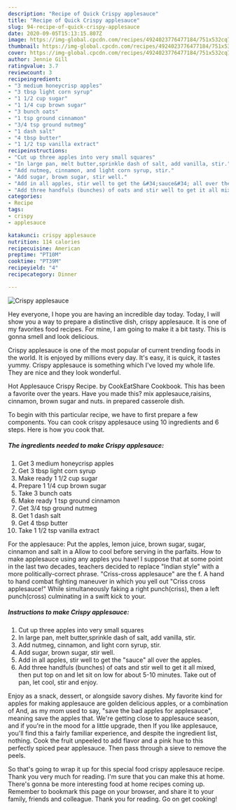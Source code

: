```yaml
---
description: "Recipe of Quick Crispy applesauce"
title: "Recipe of Quick Crispy applesauce"
slug: 94-recipe-of-quick-crispy-applesauce
date: 2020-09-05T15:13:15.807Z
image: https://img-global.cpcdn.com/recipes/4924023776477184/751x532cq70/crispy-applesauce-recipe-main-photo.jpg
thumbnail: https://img-global.cpcdn.com/recipes/4924023776477184/751x532cq70/crispy-applesauce-recipe-main-photo.jpg
cover: https://img-global.cpcdn.com/recipes/4924023776477184/751x532cq70/crispy-applesauce-recipe-main-photo.jpg
author: Jennie Gill
ratingvalue: 3.7
reviewcount: 3
recipeingredient:
- "3 medium honeycrisp apples"
- "3 tbsp light corn syrup"
- "1 1/2 cup sugar"
- "1 1/4 cup brown sugar"
- "3 bunch oats"
- "1 tsp ground cinnamon"
- "3/4 tsp ground nutmeg"
- "1 dash salt"
- "4 tbsp butter"
- "1 1/2 tsp vanilla extract"
recipeinstructions:
- "Cut up three apples into very small squares"
- "In large pan, melt butter,sprinkle dash of salt, add vanilla, stir."
- "Add nutmeg, cinnamon, and light corn syrup, stir."
- "Add sugar, brown sugar, stir well."
- "Add in all apples, stir well to get the &#34;sauce&#34; all over the apples."
- "Add three handfuls (bunches) of oats and stir well to get it all mixed, then put top on and let sit on low for about 5-10 minutes. Take out of pan, let cool, stir and enjoy."
categories:
- Recipe
tags:
- crispy
- applesauce

katakunci: crispy applesauce 
nutrition: 114 calories
recipecuisine: American
preptime: "PT10M"
cooktime: "PT39M"
recipeyield: "4"
recipecategory: Dinner

---
```



![Crispy applesauce](https://img-global.cpcdn.com/recipes/4924023776477184/751x532cq70/crispy-applesauce-recipe-main-photo.jpg)

Hey everyone, I hope you are having an incredible day today. Today, I will show you a way to prepare a distinctive dish, crispy applesauce. It is one of my favorites food recipes. For mine, I am going to make it a bit tasty. This is gonna smell and look delicious.

Crispy applesauce is one of the most popular of current trending foods in the world. It is enjoyed by millions every day. It's easy, it is quick, it tastes yummy. Crispy applesauce is something which I've loved my whole life. They are nice and they look wonderful.

Hot Applesauce Crispy Recipe. by CookEatShare Cookbook. This has been a favorite over the years. Have you made this? mix applesauce,raisins, cinnamon, brown sugar and nuts. in prepared casserole dish.


To begin with this particular recipe, we have to first prepare a few components. You can cook crispy applesauce using 10 ingredients and 6 steps. Here is how you cook that.

##### The ingredients needed to make Crispy applesauce:

1. Get 3 medium honeycrisp apples
1. Get 3 tbsp light corn syrup
1. Make ready 1 1/2 cup sugar
1. Prepare 1 1/4 cup brown sugar
1. Take 3 bunch oats
1. Make ready 1 tsp ground cinnamon
1. Get 3/4 tsp ground nutmeg
1. Get 1 dash salt
1. Get 4 tbsp butter
1. Take 1 1/2 tsp vanilla extract


For the applesauce: Put the apples, lemon juice, brown sugar, sugar, cinnamon and salt in a Allow to cool before serving in the parfaits. How to make applesauce using any apples you have! I suppose that at some point in the last two decades, teachers decided to replace &#34;Indian style&#34; with a more politically-correct phrase. &#34;Criss-cross applesauce&#34; are the f. A hand to hand combat fighting maneuver in which you yell out &#34;Criss cross applesauce!&#34; While simultaneously faking a right punch(criss), then a left punch(cross) culminating in a swift kick to your. 

##### Instructions to make Crispy applesauce:

1. Cut up three apples into very small squares
1. In large pan, melt butter,sprinkle dash of salt, add vanilla, stir.
1. Add nutmeg, cinnamon, and light corn syrup, stir.
1. Add sugar, brown sugar, stir well.
1. Add in all apples, stir well to get the &#34;sauce&#34; all over the apples.
1. Add three handfuls (bunches) of oats and stir well to get it all mixed, then put top on and let sit on low for about 5-10 minutes. Take out of pan, let cool, stir and enjoy.


Enjoy as a snack, dessert, or alongside savory dishes. My favorite kind for apples for making applesauce are golden delicious apples, or a combination of And, as my mom used to say, &#34;save the bad apples for applesauce&#34;, meaning save the apples that. We&#39;re getting close to applesauce season, and if you&#39;re in the mood for a little upgrade, then If you like applesauce, you&#39;ll find this a fairly familiar experience, and despite the ingredient list, nothing. Cook the fruit unpeeled to add flavor and a pink hue to this perfectly spiced pear applesauce. Then pass through a sieve to remove the peels. 

So that's going to wrap it up for this special food crispy applesauce recipe. Thank you very much for reading. I'm sure that you can make this at home. There's gonna be more interesting food at home recipes coming up. Remember to bookmark this page on your browser, and share it to your family, friends and colleague. Thank you for reading. Go on get cooking!
